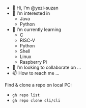 - 👋 Hi, I’m @yezi-suzan
- 👀 I’m interested in
  - Java
  - Python
- 🌱 I’m currently learning
  - C
  - RISC-V
  - Python
  - Shell
  - Linux
  - Raspberry Pi
- 💞️ I’m looking to collaborate on ...
- 📫 How to reach me ...

Find & clone a repo on local PC:
- `gh repo list`
- `gh repo clone cli/cli`

<!---
yezi-suzan/yezi-suzan is a ✨ special ✨ repository because its `README.md` (this file) appears on your GitHub profile.
You can click the Preview link to take a look at your changes.
--->
